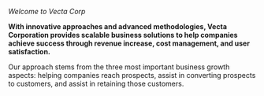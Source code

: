 _Welcome to Vecta Corp_

**With innovative approaches and advanced methodologies, Vecta Corporation provides scalable business solutions to help companies achieve success through revenue increase, cost management, and user satisfaction.**

Our approach stems from the three most important business growth aspects: helping companies reach prospects, assist in converting prospects to customers, and assist in retaining those customers. 

